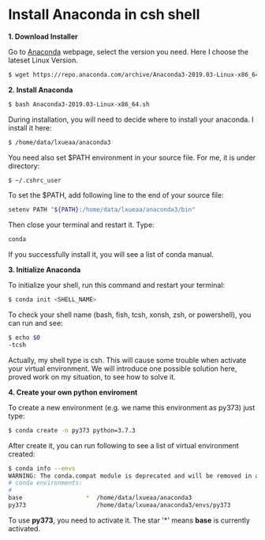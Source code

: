 # Install Anaconda in csh shell

**1. Download Installer**

Go to [Anaconda](https://www.anaconda.com/distribution/) webpage, select the version you need. Here I choose the lateset Linux Version.

```bash
$ wget https://repo.anaconda.com/archive/Anaconda3-2019.03-Linux-x86_64.sh
```

**2. Install Anaconda**

```bash
$ bash Anaconda3-2019.03-Linux-x86_64.sh
```

During installation, you will need to decide where to install your anaconda. I install it here:

```bash
$ /home/data/lxueaa/anaconda3
```

You need also set $PATH environment in your source file. For me, it is under directory:

```bash
$ ~/.cshrc_user
```

To set the $PATH, add following line to the end of your source file:

```bash
setenv PATH "${PATH}:/home/data/lxueaa/anaconda3/bin"
```

Then close your terminal and restart it. Type:

```bash
conda
```

If you successfully install it, you will see a list of conda manual.

**3. Initialize Anaconda**

To initialize your shell, run this command and restart your terminal:

```bash
$ conda init <SHELL_NAME>
```

To check your shell name (bash, fish, tcsh, xonsh, zsh, or powershell), you can run and see:

```bash
$ echo $0
-tcsh
```

Actually, my shell type is csh. This will cause some trouble when activate your virtual environment. We will introduce one possible solution here, proved work on my situation, to see how to solve it.

**4. Create your own python enviroment**

 To create a new environment (e.g. we name this environment as py373)  just type:

```bash
$ conda create -n py373 python=3.7.3
```

After create it, you can run following to see a list of virtual environment created:

```bash
$ conda info --envs
WARNING: The conda.compat module is deprecated and will be removed in a future release.
# conda environments:
#
base                  *  /home/data/lxueaa/anaconda3
py373                    /home/data/lxueaa/anaconda3/envs/py373
```

To use **py373**, you need to activate it. The star '*' means **base** is currently activated.

